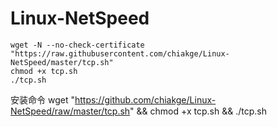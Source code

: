 # Linux-NetSpeed
```
wget -N --no-check-certificate "https://raw.githubusercontent.com/chiakge/Linux-NetSpeed/master/tcp.sh"
chmod +x tcp.sh
./tcp.sh
```

安装命令
  wget "https://github.com/chiakge/Linux-NetSpeed/raw/master/tcp.sh" && chmod +x tcp.sh && ./tcp.sh

